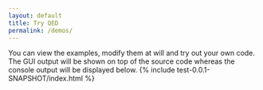 ```yaml
---
layout: default
title: Try QED
permalink: /demos/
---
```

You can view the examples, modify them at will and try out your own code. The GUI output will be shown on top of the source code whereas the console output will be displayed below.
{% include test-0.0.1-SNAPSHOT/index.html %}
